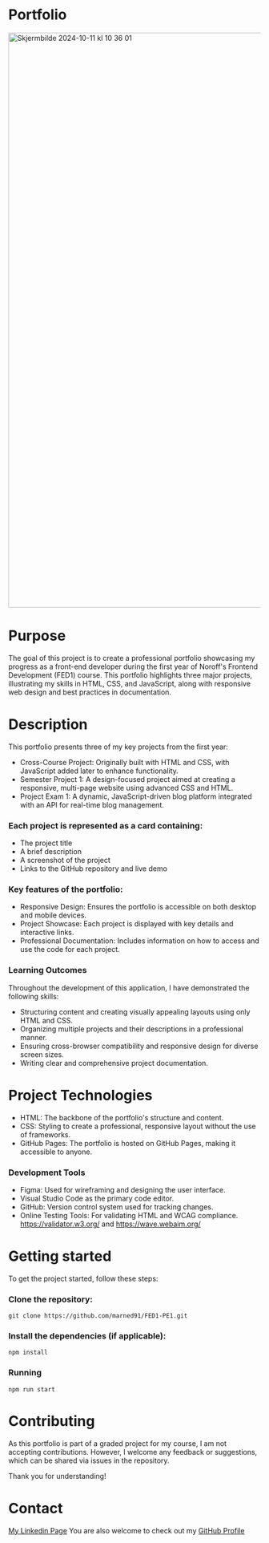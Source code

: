# Portfolio
<img width="1147" alt="Skjermbilde 2024-10-11 kl  10 36 01" src="https://github.com/user-attachments/assets/d7017ba1-1c28-44b2-a18f-06689e7aa196">

# Purpose
The goal of this project is to create a professional portfolio showcasing my progress as a front-end developer during the first year of Noroff's Frontend Development (FED1) course. This portfolio highlights three major projects, illustrating my skills in HTML, CSS, and JavaScript, along with responsive web design and best practices in documentation.

# Description
This portfolio presents three of my key projects from the first year:

- Cross-Course Project: Originally built with HTML and CSS, with JavaScript added later to enhance functionality.
- Semester Project 1: A design-focused project aimed at creating a responsive, multi-page website using advanced CSS and HTML.
- Project Exam 1: A dynamic, JavaScript-driven blog platform integrated with an API for real-time blog management.

### Each project is represented as a card containing:
- The project title
- A brief description
- A screenshot of the project
- Links to the GitHub repository and live demo

### Key features of the portfolio:
- Responsive Design: Ensures the portfolio is accessible on both desktop and mobile devices.
- Project Showcase: Each project is displayed with key details and interactive links.
- Professional Documentation: Includes information on how to access and use the code for each project.

### Learning Outcomes
Throughout the development of this application, I have demonstrated the following skills:

- Structuring content and creating visually appealing layouts using only HTML and CSS.
- Organizing multiple projects and their descriptions in a professional manner.
- Ensuring cross-browser compatibility and responsive design for diverse screen sizes.
- Writing clear and comprehensive project documentation.

# Project Technologies
- HTML: The backbone of the portfolio's structure and content.
- CSS: Styling to create a professional, responsive layout without the use of frameworks.
- GitHub Pages: The portfolio is hosted on GitHub Pages, making it accessible to anyone. 

### Development Tools
- Figma: Used for wireframing and designing the user interface.
- Visual Studio Code as the primary code editor.
- GitHub: Version control system used for tracking changes.
- Online Testing Tools: For validating HTML and WCAG compliance. https://validator.w3.org/ and https://wave.webaim.org/

# Getting started

To get the project started, follow these steps:

### Clone the repository:
```git clone https://github.com/marned91/FED1-PE1.git```

### Install the dependencies (if applicable):
```npm install```

### Running
```npm run start```

# Contributing
As this portfolio is part of a graded project for my course, I am not accepting contributions. However, I welcome any feedback or suggestions, which can be shared via issues in the repository.

Thank you for understanding!

# Contact
[My Linkedin Page](https://www.linkedin.com/in/marte-n-18aab5101/)
You are also welcome to check out my [GitHub Profile](https://github.com/marned91)

